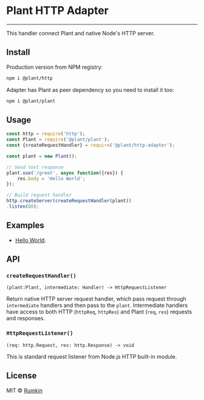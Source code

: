 # Plant HTTP Adapter

---

This handler connect Plant and native Node's HTTP server.

## Install

Production version from NPM registry:

```bash
npm i @plant/http
```

Adapter has Plant as peer dependency so you need to install it too:

```bash
npm i @plant/plant
```


## Usage

```javascript
const http = require('http');
const Plant = require('@plant/plant');
const {createRequestHandler} = require('@plant/http-adapter');

const plant = new Plant();

// Send text response
plant.use('/greet', async function({res}) {
    res.body = 'Hello World';
});

// Build request handler
http.createServer(createRequestHandler(plant))
.listen(80);
```

## Examples

* [Hello World](https://github.com/rumkin/plant/tree/master/example/hello-world.js).

## API

### `createRequestHandler()`
```text
(plant:Plant, intermediate: Handler) -> HttpRequestListener
```

Return native HTTP server request handler, which pass request through
`intermediate` handlers and then pass to the `plant`. Intermediate handlers
have access to both HTTP (`httpReq`, `httpRes`) and Plant (`req`, `res`)
requests and responses.

### `HttpRequestListener()`
```text
(req: http.Request, res: http.Response) -> void
```

This is standard request listener from Node.js HTTP built-in module.


## License

MIT &copy; [Rumkin](https://rumk.in)
